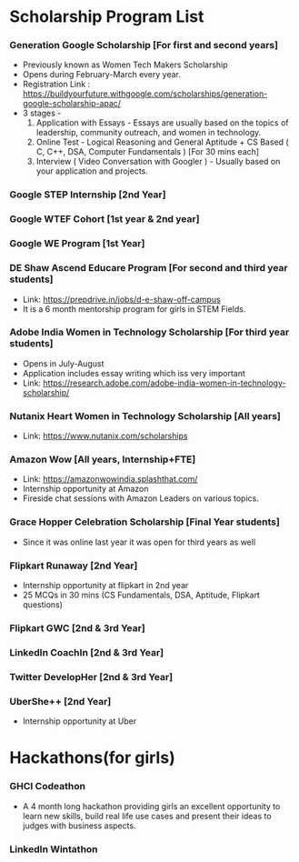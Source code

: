 # Scholarship Program List

### Generation Google Scholarship [For first and second years]
* Previously known as Women Tech Makers Scholarship 
* Opens during February-March every year.<br>
* Registration Link : https://buildyourfuture.withgoogle.com/scholarships/generation-google-scholarship-apac/ <br>
* 3 stages - 
  1. Application with Essays - Essays are usually based on the topics of leadership, community outreach, and women in technology.
  2. Online Test - Logical Reasoning and General Aptitude + CS Based ( C, C++, DSA, Computer Fundamentals ) [For 30 mins each]
  3. Interview ( Video Conversation with Googler ) - Usually based on your application and projects. 

### Google STEP Internship [2nd Year]

### Google WTEF Cohort [1st year & 2nd year]

### Google WE Program [1st Year]

### DE Shaw Ascend Educare Program [For second and third year students]
* Link: https://prepdrive.in/jobs/d-e-shaw-off-campus
* It is a 6 month mentorship program for girls in STEM Fields.

### Adobe India Women in Technology Scholarship [For third year students]
* Opens in July-August
* Application includes essay writing which iss very important
* Link: https://research.adobe.com/adobe-india-women-in-technology-scholarship/

### Nutanix Heart Women in Technology Scholarship [All years]
* Link: https://www.nutanix.com/scholarships

### Amazon Wow [All years, Internship+FTE]
* Link: https://amazonwowindia.splashthat.com/
* Internship opportunity at Amazon 
* Fireside chat sessions with Amazon Leaders on various topics.

### Grace Hopper Celebration Scholarship [Final Year students]
* Since it was online last year it was open for third years as well

### Flipkart Runaway [2nd Year]
* Internship opportunity at flipkart in 2nd year
* 25 MCQs in 30 mins (CS Fundamentals, DSA, Aptitude, Flipkart questions)

### Flipkart GWC [2nd & 3rd Year]

### LinkedIn CoachIn [2nd & 3rd Year]

### Twitter DevelopHer [2nd & 3rd Year]

### UberShe++ [2nd Year]
* Internship opportunity at Uber

# Hackathons(for girls)

### GHCI Codeathon
* A 4 month long hackathon providing girls an excellent opportunity to learn new skills, build real life use cases and present their ideas to judges with business aspects.

### LinkedIn Wintathon







